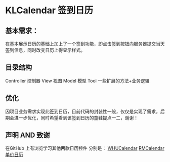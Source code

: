 # KLCalendar 签到日历

## 基本需求：

在基本展示日历的基础上加上了一个签到功能，即点击签到按钮向服务器提交当天签到信息，同时改变日历上得显示样式。


## 目录结构  

Controller  控制器
View  视图
Model  模型
Tool  一些扩展的方法+业务逻辑 

## 优化

因项目业务需求实现此签到日历，目前代码的封装性一般，仅仅是实现了需求，后期会进一步优化，同时希望看到该签到日历的童鞋提点一二，谢谢！

## 声明 AND 致谢  

在GitHub 上有浏览学习其他两款日历控件 分别是：
    [WHUCalendar](https://github.com/tiger8888/WHUCalendar)
    [RMCalendar 单价日历](https://github.com/chihaodong/RMCalendar)
